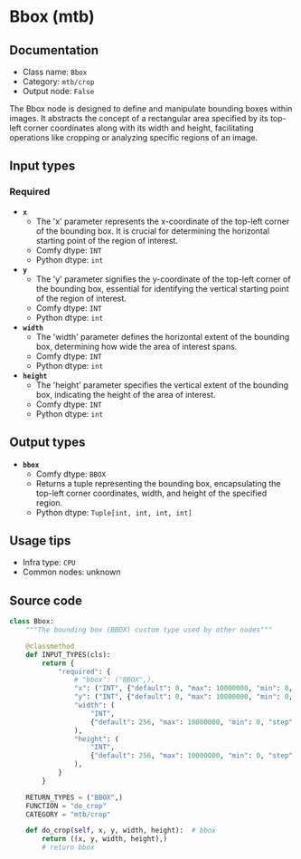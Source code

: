 # Bbox (mtb)
## Documentation
- Class name: `Bbox`
- Category: `mtb/crop`
- Output node: `False`

The Bbox node is designed to define and manipulate bounding boxes within images. It abstracts the concept of a rectangular area specified by its top-left corner coordinates along with its width and height, facilitating operations like cropping or analyzing specific regions of an image.
## Input types
### Required
- **`x`**
    - The 'x' parameter represents the x-coordinate of the top-left corner of the bounding box. It is crucial for determining the horizontal starting point of the region of interest.
    - Comfy dtype: `INT`
    - Python dtype: `int`
- **`y`**
    - The 'y' parameter signifies the y-coordinate of the top-left corner of the bounding box, essential for identifying the vertical starting point of the region of interest.
    - Comfy dtype: `INT`
    - Python dtype: `int`
- **`width`**
    - The 'width' parameter defines the horizontal extent of the bounding box, determining how wide the area of interest spans.
    - Comfy dtype: `INT`
    - Python dtype: `int`
- **`height`**
    - The 'height' parameter specifies the vertical extent of the bounding box, indicating the height of the area of interest.
    - Comfy dtype: `INT`
    - Python dtype: `int`
## Output types
- **`bbox`**
    - Comfy dtype: `BBOX`
    - Returns a tuple representing the bounding box, encapsulating the top-left corner coordinates, width, and height of the specified region.
    - Python dtype: `Tuple[int, int, int, int]`
## Usage tips
- Infra type: `CPU`
- Common nodes: unknown


## Source code
```python
class Bbox:
    """The bounding box (BBOX) custom type used by other nodes"""

    @classmethod
    def INPUT_TYPES(cls):
        return {
            "required": {
                # "bbox": ("BBOX",),
                "x": ("INT", {"default": 0, "max": 10000000, "min": 0, "step": 1}),
                "y": ("INT", {"default": 0, "max": 10000000, "min": 0, "step": 1}),
                "width": (
                    "INT",
                    {"default": 256, "max": 10000000, "min": 0, "step": 1},
                ),
                "height": (
                    "INT",
                    {"default": 256, "max": 10000000, "min": 0, "step": 1},
                ),
            }
        }

    RETURN_TYPES = ("BBOX",)
    FUNCTION = "do_crop"
    CATEGORY = "mtb/crop"

    def do_crop(self, x, y, width, height):  # bbox
        return ((x, y, width, height),)
        # return bbox

```

